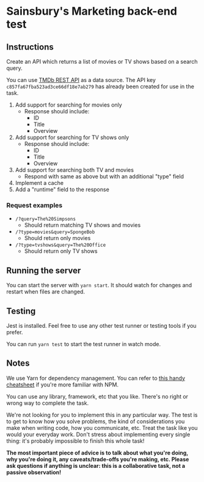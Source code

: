 # Sainsbury's Marketing back-end test

## Instructions

Create an API which returns a list of movies or TV shows based on a search query.

You can use [TMDb REST API](https://www.themoviedb.org/documentation/api) as a data source. The API key
`c857fa67fba523ad3ce66df18e7ab279` has already been created for use in the task.

1. Add support for searching for movies only
   - Response should include:
     - ID
     - Title
     - Overview
2. Add support for searching for TV shows only
   - Response should include:
     - ID
     - Title
     - Overview
3. Add support for searching both TV and movies
   - Respond with same as above but with an additional "type" field
4. Implement a cache
5. Add a "runtime" field to the response

### Request examples

- `/?query=The%20Simpsons`
  - Should return matching TV shows and movies
- `/?type=movies&query=SpongeBob`
  - Should return only movies
- `/?type=tvshows&query=The%20Office`
  - Should return only TV shows

## Running the server

You can start the server with `yarn start`. It should watch for changes and restart when files are changed.

## Testing

Jest is installed. Feel free to use any other test runner or testing tools if you prefer.

You can run `yarn test` to start the test runner in watch mode.

## Notes

We use Yarn for dependency management. You can refer to [this handy cheatsheet](https://devhints.io/yarn) if you're more
familiar with NPM.

You can use any library, framework, etc that you like. There's no right or wrong way to complete the task.

We're not looking for you to implement this in any particular way. The test is to get to know how you solve problems,
the kind of considerations you make when writing code, how you communicate, etc. Treat the task like you would your
everyday work. Don't stress about implementing every single thing: it's probably impossible to finish this whole task!

**The most important piece of advice is to talk about what you're doing, why you're doing it, any caveats/trade-offs
you're making, etc. Please ask questions if anything is unclear: this is a collaborative task, not a passive
observation!**
